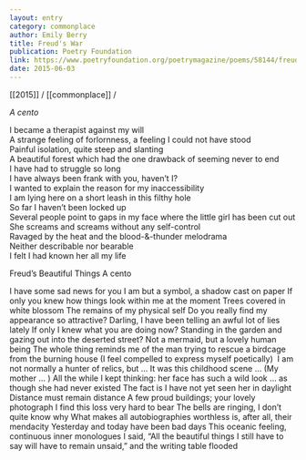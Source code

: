 ```yaml
---
layout: entry
category: commonplace
author: Emily Berry
title: Freud's War
publication: Poetry Foundation
link: https://www.poetryfoundation.org/poetrymagazine/poems/58144/freuds-war
date: 2015-06-03
---
```


[[2015]] / [[commonplace]] / 

*A cento*

I became a therapist against my will
<br>A strange feeling of forlornness, a feeling I could not have stood
<br>Painful isolation, quite steep and slanting
<br>A beautiful forest which had the one drawback of seeming never to end
<br>I have had to struggle so long
<br>I have always been frank with you, haven’t I?
<br>I wanted to explain the reason for my inaccessibility
<br>I am lying here on a short leash in this filthy hole
<br>So far I haven’t been locked up
<br>Several people point to gaps in my face where the little girl has been cut out
<br>She screams and screams without any self-control
<br>Ravaged by the heat and the blood-&-thunder melodrama
<br>Neither describable nor bearable
<br>I felt I had known her all my life






Freud’s Beautiful Things
A cento


I have some sad news for you
I am but a symbol, a shadow cast on paper
If only you knew how things look within me at the moment
Trees covered in white blossom
The remains of my physical self
Do you really find my appearance so attractive?
Darling, I have been telling an awful lot of lies lately
If only I knew what you are doing now?
Standing in the garden and gazing out into the deserted street?
Not a mermaid, but a lovely human being
The whole thing reminds me of the man trying to rescue a birdcage from the burning house
(I feel compelled to express myself poetically) 
I am not normally a hunter of relics, but ...
It was this childhood scene ...
(My mother ... )
All the while I kept thinking: her face has such a wild look
... as though she had never existed
The fact is I have not yet seen her in daylight
Distance must remain distance
A few proud buildings; your lovely photograph
I find this loss very hard to bear
The bells are ringing, I don’t quite know why
What makes all autobiographies worthless is, after all, their mendacity
Yesterday and today have been bad days
This oceanic feeling, continuous inner monologues
I said, “All the beautiful things I still have to say will have to remain unsaid,” and the writing table flooded
